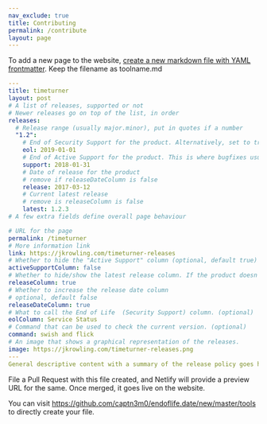 ```yaml
---
nav_exclude: true
title: Contributing
permalink: /contribute
layout: page
---
```


To add a new page to the website, [create a new markdown file with YAML frontmatter](https://github.com/captn3m0/endoflife.date/new/master/tools). Keep the filename as toolname.md

```yaml
---
title: timeturner
layout: post
# A list of releases, supported or not
# Newer releases go on top of the list, in order
releases:
  # Release range (usually major.minor), put in quotes if a number
  "1.2":
    # End of Security Support for the product. Alternatively, set to true|false if EOL is not pre-decided
    eol: 2019-01-01
    # End of Active Support for the product. This is where bugfixes usually stop coming in. (remove if activeSupportColumn=false)
    support: 2018-01-31
    # Date of release for the product
    # remove if releaseDateColumn is false
    release: 2017-03-12
    # Current latest release
    # remove is releaseColumn is false
    latest: 1.2.3
# A few extra fields define overall page behaviour

# URL for the page
permalink: /timeturner
# More information link
link: https://jkrowling.com/timeturner-releases
# Whether to hide the "Active Support" column (optional, default true)
activeSupportColumn: false
# Whether to hide/show the latest release column. If the product doesn't have patch releases, set this to false. (optional, default true)
releaseColumn: true
# Whether to increase the release date column
# optional, default false
releaseDateColumn: true
# What to call the End of Life  (Security Support) column. (optional)
eolColumn: Service Status
# Command that can be used to check the current version. (optional)
command: swish and flick
# An image that shows a graphical representation of the releases.
image: https://jkrowling.com/timeturner-releases.png
---
General descriptive content with a summary of the release policy goes here.
```

File a Pull Request with this file created, and Netlify will provide a preview URL for the same. Once merged, it goes live on the website.

You can visit <https://github.com/captn3m0/endoflife.date/new/master/tools> to directly create your file.

